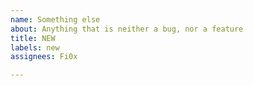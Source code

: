```yaml
---
name: Something else
about: Anything that is neither a bug, nor a feature
title: NEW
labels: new
assignees: Fi0x

---
```



